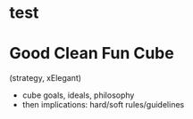 # test


# Good Clean Fun Cube
(strategy, xElegant)
- cube goals, ideals, philosophy
- then implications: hard/soft rules/guidelines




